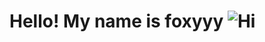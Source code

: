 # Hello! My name is foxyyy ![Hi](https://github.com/user-attachments/assets/00cf79a3-9f9a-4506-9518-7c34abb386c2)
